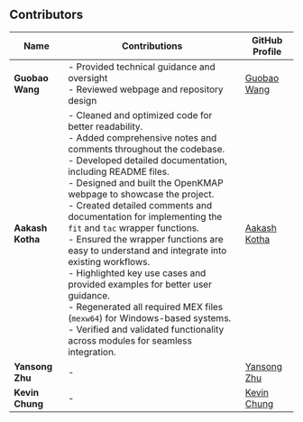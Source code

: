 ## Contributors

| Name           | Contributions                                | GitHub Profile                               |
|----------------|---------------------------------------------|---------------------------------------------|
| **Guobao Wang** | - Provided technical guidance and oversight<br>- Reviewed webpage and repository design | [Guobao Wang](https://github.com/guobaowang) |
| **Aakash Kotha** | - Cleaned and optimized code for better readability.<br>- Added comprehensive notes and comments throughout the codebase.<br>- Developed detailed documentation, including README files.<br>- Designed and built the OpenKMAP webpage to showcase the project.<br> - Created detailed comments and documentation for implementing the `fit` and `tac` wrapper functions.<br>- Ensured the wrapper functions are easy to understand and integrate into existing workflows.<br>- Highlighted key use cases and provided examples for better user guidance.<br>- Regenerated all required MEX files (`mexw64`) for Windows-based systems.<br>- Verified and validated functionality across modules for seamless integration. | [Aakash Kotha](https://github.com/AakashKotha) |
| **Yansong Zhu** | - | [Yansong Zhu](https://github.com/ysongz) |
| **Kevin Chung** | - | [Kevin Chung](https://github.com/kevinchung) |
